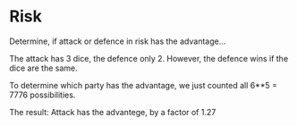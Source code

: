 # Risk
Determine, if attack or defence in risk has the advantage...

The attack has 3 dice, the defence only 2. However, the defence wins if the dice are the same.

To determine which party has the advantage, we just counted all 6**5 = 7776 possibilities.

The result: Attack has the advantege, by a factor of 1.27
